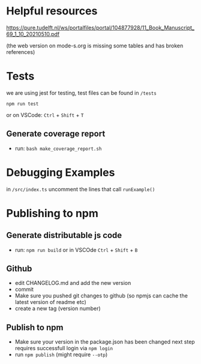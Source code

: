# Helpful resources
https://pure.tudelft.nl/ws/portalfiles/portal/104877928/11_Book_Manuscript_69_1_10_20210510.pdf

(the web version on mode-s.org is missing some tables and has broken references)

# Tests

we are using jest for testing, test files can be found in `/tests`

```
npm run test
```

or on VSCode: `Ctrl` + `Shift` + `T`

## Generate coverage report

* run: `bash make_coverage_report.sh`


# Debugging Examples

in `/src/index.ts` uncomment the lines that call `runExample()`

# Publishing to npm

## Generate distributable js code

* run: `npm run build` or in VSCOde `Ctrl` + `Shift` + `B`

## Github

* edit CHANGELOG.md and add the new version
* commit
* Make sure you pushed git changes to github (so npmjs can cache the latest version of readme etc)
* create a new tag (version number)

## Publish to npm

* Make sure your version in the package.json has been changed
next step requires successfull login via `npm login`
* run `npm publish` (might require `--otp`)
